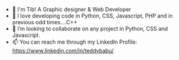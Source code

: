 - 👋 I'm Tib! A Graphic designer & Web Developer
- 👀 I love developing code in Python, CSS, Javascript, PHP and in previous odd times....C++
- 💞️ I’m looking to collaborate on any project in Python, CSS and Javascript. 
- 📫 You can reach me through my LinkedIn Profile: https://www.linkedin.com/in/teddybabu/

<!---
TibzInc/TibzInc is a ✨ special ✨ repository because its `README.md` (this file) appears on your GitHub profile.
You can click the Preview link to take a look at your changes.
--->
